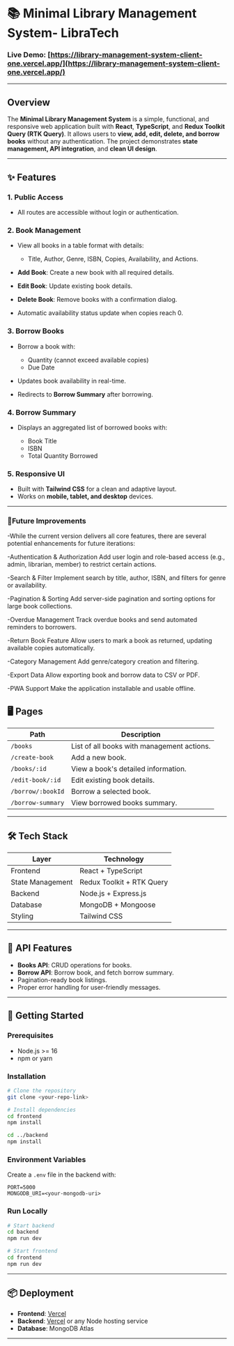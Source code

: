 # 📚 Minimal Library Management System- LibraTech

### **Live Demo:** [https://library-management-system-client-one.vercel.app/](https://library-management-system-client-one.vercel.app/)

---

## **Overview**

The **Minimal Library Management System** is a simple, functional, and responsive web application built with **React**, **TypeScript**, and **Redux Toolkit Query (RTK Query)**.
It allows users to **view, add, edit, delete, and borrow books** without any authentication. The project demonstrates **state management, API integration**, and **clean UI design**.

---

## **✨ Features**

### **1. Public Access**

- All routes are accessible without login or authentication.

### **2. Book Management**

- View all books in a table format with details:

  - Title, Author, Genre, ISBN, Copies, Availability, and Actions.

- **Add Book**: Create a new book with all required details.
- **Edit Book**: Update existing book details.
- **Delete Book**: Remove books with a confirmation dialog.
- Automatic availability status update when copies reach 0.

### **3. Borrow Books**

- Borrow a book with:

  - Quantity (cannot exceed available copies)
  - Due Date

- Updates book availability in real-time.
- Redirects to **Borrow Summary** after borrowing.

### **4. Borrow Summary**

- Displays an aggregated list of borrowed books with:

  - Book Title
  - ISBN
  - Total Quantity Borrowed

### **5. Responsive UI**

- Built with **Tailwind CSS** for a clean and adaptive layout.
- Works on **mobile, tablet, and desktop** devices.

---

### **🔮Future Improvements**

-While the current version delivers all core features, there are several potential enhancements for future iterations:

-Authentication & Authorization
Add user login and role-based access (e.g., admin, librarian, member) to restrict certain actions.

-Search & Filter
Implement search by title, author, ISBN, and filters for genre or availability.

-Pagination & Sorting
Add server-side pagination and sorting options for large book collections.

-Overdue Management
Track overdue books and send automated reminders to borrowers.

-Return Book Feature
Allow users to mark a book as returned, updating available copies automatically.

-Category Management
Add genre/category creation and filtering.

-Export Data
Allow exporting book and borrow data to CSV or PDF.

-PWA Support
Make the application installable and usable offline.

## **🖥️ Pages**

| Path              | Description                                |
| ----------------- | ------------------------------------------ |
| `/books`          | List of all books with management actions. |
| `/create-book`    | Add a new book.                            |
| `/books/:id`      | View a book's detailed information.        |
| `/edit-book/:id`  | Edit existing book details.                |
| `/borrow/:bookId` | Borrow a selected book.                    |
| `/borrow-summary` | View borrowed books summary.               |

---

## **🛠️ Tech Stack**

| Layer            | Technology                |
| ---------------- | ------------------------- |
| Frontend         | React + TypeScript        |
| State Management | Redux Toolkit + RTK Query |
| Backend          | Node.js + Express.js      |
| Database         | MongoDB + Mongoose        |
| Styling          | Tailwind CSS              |

---

## **📡 API Features**

- **Books API**: CRUD operations for books.
- **Borrow API**: Borrow book, and fetch borrow summary.
- Pagination-ready book listings.
- Proper error handling for user-friendly messages.

---

## **🚀 Getting Started**

### **Prerequisites**

- Node.js >= 16
- npm or yarn

### **Installation**

```bash
# Clone the repository
git clone <your-repo-link>

# Install dependencies
cd frontend
npm install

cd ../backend
npm install
```

### **Environment Variables**

Create a `.env` file in the backend with:

```
PORT=5000
MONGODB_URI=<your-mongodb-uri>
```

### **Run Locally**

```bash
# Start backend
cd backend
npm run dev

# Start frontend
cd frontend
npm run dev
```

---

## **📦 Deployment**

- **Frontend**: [Vercel](https://vercel.com/)
- **Backend**: [Vercel](https://vercel.com/) or any Node hosting service
- **Database**: MongoDB Atlas

---
